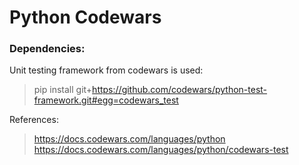 # Python Codewars


### Dependencies:
Unit testing framework from codewars is used:
> pip install git+https://github.com/codewars/python-test-framework.git#egg=codewars_test

References:
> https://docs.codewars.com/languages/python
> https://docs.codewars.com/languages/python/codewars-test

